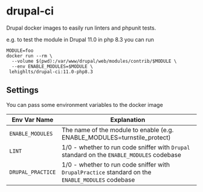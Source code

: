 # drupal-ci

Drupal docker images to easily run linters and phpunit tests.

e.g. to test the module in Drupal 11.0 in php 8.3 you can run

```
MODULE=foo
docker run --rm \
  --volume $(pwd):/var/www/drupal/web/modules/contrib/$MODULE \
  --env ENABLE_MODULES=$MODULE \
 lehighlts/drupal-ci:11.0-php8.3
```

## Settings

You can pass some environment variables to the docker image

| Env Var Name       | Explanation                                                                                      |
|------------------- |------------------------------------------------------------------------------------------------- |
| `ENABLE_MODULES`  | The name of the module to enable (e.g. ENABLE_MODULES=turnstile_protect)                          |
| `LINT`            | 1/0 - whether to run code sniffer with `Drupal` standard on the `ENABLE_MODULES` codebase         |
| `DRUPAL_PRACTICE` | 1/0 - whether to run code sniffer with `DrupalPractice` standard on the `ENABLE_MODULES` codebase |
